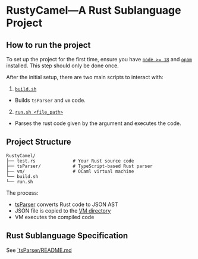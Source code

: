 # RustyCamel—A Rust Sublanguage Project

## How to run the project
To set up the project for the first time, ensure you have [`node >= 18`](https://nodejs.org/en/download) and [`opam`](https://opam.ocaml.org/doc/Install.html) installed. This step should only be done once.

After the initial setup, there are two main scripts to interact with: 
1. [`build.sh`](/build.sh)
- Builds `tsParser` and `vm` code. 
2. [`run.sh <file_path>`](/run.sh)
- Parses the rust code given by the argument and executes the code.


## Project Structure
```
RustyCamel/
├── test.rs              # Your Rust source code
├── tsParser/            # TypeScript-based Rust parser
├── vm/                  # OCaml virtual machine
└── build.sh 
└── run.sh 
```

The process:
- [tsParser](./tsParser/) converts Rust code to JSON AST
- JSON file is copied to the [VM directory](./vm/)
- VM executes the compiled code


## Rust Sublanguage Specification
See [`tsParser/README.md](/tsParser/README.md)